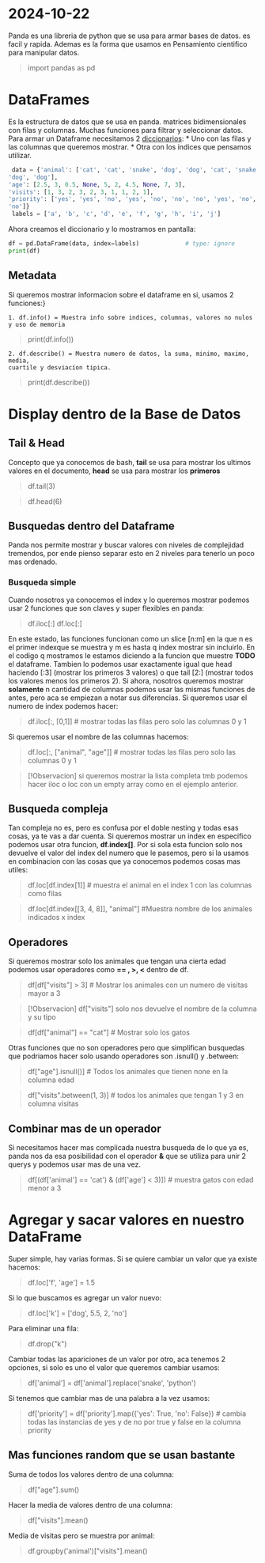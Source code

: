 # 2024-10-22
Panda es una libreria de python que se usa para armar bases de datos. es facil y rapida.
Ademas es la forma que usamos en Pensamiento cientifico para manipular datos.

> import pandas as pd 

# DataFrames
Es la estructura de datos que se usa en panda. matrices bidimensionales con filas y
columnas. Muchas funciones para filtrar y seleccionar datos.
Para armar un Dataframe necesitamos 2 [diccionarios](/diccionarios.md):
    * Uno con las filas y las columnas que queremos mostrar.
    * Otra con los indices que pensamos utilizar.
```python
 data = {'animal': ['cat', 'cat', 'snake', 'dog', 'dog', 'cat', 'snake', 'cat',
'dog', 'dog'],
'age': [2.5, 3, 0.5, None, 5, 2, 4.5, None, 7, 3],
'visits': [1, 3, 2, 3, 2, 3, 1, 1, 2, 1],
'priority': ['yes', 'yes', 'no', 'yes', 'no', 'no', 'no', 'yes', 'no',
'no']}
 labels = ['a', 'b', 'c', 'd', 'e', 'f', 'g', 'h', 'i', 'j']
```
Ahora creamos el diccionario y lo mostramos en pantalla:
```python
df = pd.DataFrame(data, index=labels)             # type: ignore
print(df)
```
## Metadata
Si queremos mostrar informacion sobre el dataframe en si, usamos 2 funciones:}

    1. df.info() = Muestra info sobre indices, columnas, valores no nulos
    y uso de memoria

> print(df.info())

    2. df.describe() = Muestra numero de datos, la suma, minimo, maximo, media,
    cuartile y desviacíon tipica.

> print(df.describe())

# Display dentro de la Base de Datos
## Tail & Head
Concepto que ya conocemos de bash, **tail** se usa para mostrar los ultimos valores en el
documento, **head** se usa para mostrar los **primeros**   

> df.tail(3)

> df.head(6)

## Busquedas dentro del Dataframe
Panda nos permite mostrar y buscar valores con niveles de complejidad tremendos, por ende 
pienso separar esto en 2 niveles para tenerlo un poco mas ordenado.

### Busqueda simple
Cuando nosotros ya conocemos el index y lo queremos mostrar
podemos usar 2 funciones que son claves y super flexibles en panda:

> df.iloc[:]
> df.loc[:]

En este estado, las funciones funcionan como un slice [n:m] en la que n es el primer indexque se muestra y m es hasta q index mostrar sin incluirlo. En el codigo q mostramos le 
estamos diciendo a la funcion que muestre **TODO** el dataframe. Tambien lo podemos usar
exactamente igual que head haciendo [:3] (mostrar los primeros 3 valores) o que tail [2:]
(mostrar todos los valores menos los primeros 2).
Si ahora, nosotros queremos mostrar **solamente** n cantidad de columnas podemos usar las 
mismas funciones de antes, pero aca se empiezan a notar sus diferencias. 
Si queremos usar el numero de index podemos hacer:

> df.iloc[:, [0,1]]    #    mostrar todas las filas pero solo las columnas 0 y 1 

Si queremos usar el nombre de las columnas hacemos:

> df.loc[:, ["animal", "age"]]  #  mostrar todas las filas pero solo las columnas 0 y 1

> [!Observacion]
> si queremos mostrar la lista completa tmb podemos hacer iloc o loc con un empty array como en el ejemplo anterior.

## Busqueda compleja 
Tan compleja no es, pero es confusa por el doble nesting y todas esas cosas, ya te vas a 
dar cuenta.
Si queremos mostrar un index en especifico podemos usar otra funcion, **df.index[]**. 
Por si sola esta funcion solo nos devuelve el valor del index del numero que le pasemos,
pero si la usamos en combinacion con las cosas que ya conocemos podemos cosas mas utiles:

> df.loc[df.index[1]]   # muestra el animal en el index 1 con las columnas como filas

> df.loc[df.index[[3, 4, 8]], "animal"] #Muestra nombre de los animales indicados x index

## Operadores
Si queremos mostrar solo los animales que tengan una cierta edad podemos usar operadores
como **== , >, <** dentro de df.

> df[df["visits"] > 3]      # Mostrar los animales con un numero de visitas mayor a 3

> [!Observacion]
> df["visits"] solo nos devuelve el nombre de la columna y su tipo

> df[df["animal"] == "cat"] # Mostrar solo los gatos

Otras funciones que no son operadores pero que simplifican busquedas que podriamos hacer
solo usando operadores son .isnull() y .between:

> df["age"].isnull()]   # Todos los animales que tienen none en la columna edad

> df["visits".between(1, 3)] # todos los animales que tengan 1 y 3 en columna visitas

## Combinar mas de un operador 
Si necesitamos hacer mas complicada nuestra busqueda de lo que ya es, panda nos da esa 
posibilidad con el operador **&** que se utiliza para unir 2 querys y podemos usar mas 
de una vez.

> df[(df['animal'] == 'cat') & (df['age'] < 3)]) # muestra gatos con edad menor a 3

# Agregar y sacar valores en nuestro DataFrame
Super simple, hay varias formas. 
Si se quiere cambiar un valor que ya existe hacemos:

> df.loc['f', 'age'] = 1.5

Si lo que buscamos es agregar un valor nuevo:

> df.loc['k'] = ['dog', 5.5, 2, 'no']

Para eliminar una fila: 

> df.drop("k") 

Cambiar todas las apariciones de un valor por otro, aca tenemos 2 opciones, si solo es 
uno el valor que queremos cambiar usamos:

> df['animal'] = df['animal'].replace('snake', 'python')

Si tenemos que cambiar mas de una palabra a la vez usamos:

> df['priority'] = df['priority'].map({'yes': True, 'no': False}) # cambia todas las instancias de yes y de no por true y false en la columna priority

## Mas funciones random que se usan bastante
Suma de todos los valores dentro de una columna:

> df["age"].sum()

Hacer la media de valores dentro de una columna:

> df["visits"].mean()

Media de visitas pero se muestra por animal:

> df.groupby('animal')["visits"].mean()










